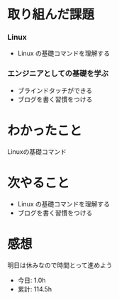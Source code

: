 # 取り組んだ課題
### Linux
* Linux の基礎コマンドを理解する
### エンジニアとしての基礎を学ぶ
* ブラインドタッチができる
* ブログを書く習慣をつける
# わかったこと
Linuxの基礎コマンド
# 次やること
* Linux の基礎コマンドを理解する
* ブログを書く習慣をつける
# 感想
明日は休みなので時間とって進めよう
* 今日: 1.0h
* 累計: 114.5h
